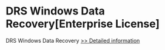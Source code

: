 # DRS Windows Data Recovery[Enterprise License]
DRS Windows Data Recovery
[>> Detailed information](https://secure.shareit.com/shareit/product.html?productid=301010111&affiliateid=200057808)